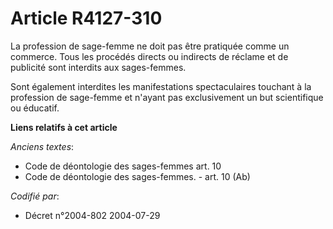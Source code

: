 # Article R4127-310

La profession de sage-femme ne doit pas être pratiquée comme un commerce. Tous les procédés directs ou indirects de réclame
et de publicité sont interdits aux sages-femmes.

Sont également interdites les manifestations spectaculaires touchant à la profession de sage-femme et n'ayant pas
exclusivement un but scientifique ou éducatif.

**Liens relatifs à cet article**

_Anciens textes_:

  - Code de déontologie des sages-femmes art. 10
  - Code de déontologie des sages-femmes. - art. 10 (Ab)

_Codifié par_:

  - Décret n°2004-802 2004-07-29
